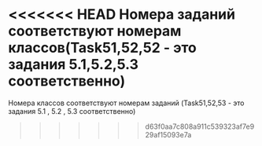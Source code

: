 <<<<<<< HEAD
Номера заданий соответствуют номерам классов(Task51,52,52 - это задания 5.1,5.2,5.3 соответственно)
=======
Номера классов соответствуют номерам заданий (Task51,52,53 - это задания 5.1 , 5.2 , 5.3 соответственно)
>>>>>>> d63f0aa7c808a911c539323af7e929af15093e7a
